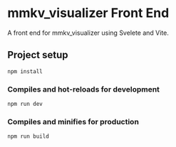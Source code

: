 # mmkv_visualizer Front End

A front end for mmkv_visualizer using Svelete and Vite.

## Project setup
```
npm install
```

### Compiles and hot-reloads for development
```
npm run dev
```

### Compiles and minifies for production
```
npm run build
```